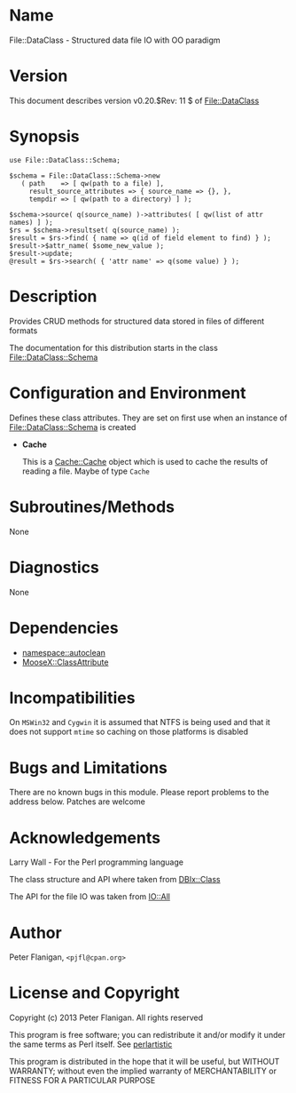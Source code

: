 # Name

File::DataClass - Structured data file IO with OO paradigm

# Version

This document describes version v0.20.$Rev: 11 $ of [File::DataClass](https://metacpan.org/module/File::DataClass)

# Synopsis

    use File::DataClass::Schema;

    $schema = File::DataClass::Schema->new
       ( path    => [ qw(path to a file) ],
         result_source_attributes => { source_name => {}, },
         tempdir => [ qw(path to a directory) ] );

    $schema->source( q(source_name) )->attributes( [ qw(list of attr names) ] );
    $rs = $schema->resultset( q(source_name) );
    $result = $rs->find( { name => q(id of field element to find) } );
    $result->$attr_name( $some_new_value );
    $result->update;
    @result = $rs->search( { 'attr name' => q(some value) } );

# Description

Provides CRUD methods for structured data stored in files of different formats

The documentation for this distribution starts in the class
[File::DataClass::Schema](https://metacpan.org/module/File::DataClass::Schema)

# Configuration and Environment

Defines these class attributes. They are set on first use when an instance
of [File::DataClass::Schema](https://metacpan.org/module/File::DataClass::Schema) is created

- __Cache__

    This is a [Cache::Cache](https://metacpan.org/module/Cache::Cache) object which is used to cache the results of
    reading a file. Maybe of type `Cache`

# Subroutines/Methods

None

# Diagnostics

None

# Dependencies

- [namespace::autoclean](https://metacpan.org/module/namespace::autoclean)
- [MooseX::ClassAttribute](https://metacpan.org/module/MooseX::ClassAttribute)

# Incompatibilities

On `MSWin32` and `Cygwin` it is assumed that NTFS is being used and
that it does not support `mtime` so caching on those platforms is
disabled

# Bugs and Limitations

There are no known bugs in this module.  Please report problems to the
address below. Patches are welcome

# Acknowledgements

Larry Wall - For the Perl programming language

The class structure and API where taken from [DBIx::Class](https://metacpan.org/module/DBIx::Class)

The API for the file IO was taken from [IO::All](https://metacpan.org/module/IO::All)

# Author

Peter Flanigan, `<pjfl@cpan.org>`

# License and Copyright

Copyright (c) 2013 Peter Flanigan. All rights reserved

This program is free software; you can redistribute it and/or modify it
under the same terms as Perl itself. See [perlartistic](https://metacpan.org/module/perlartistic)

This program is distributed in the hope that it will be useful,
but WITHOUT WARRANTY; without even the implied warranty of
MERCHANTABILITY or FITNESS FOR A PARTICULAR PURPOSE
